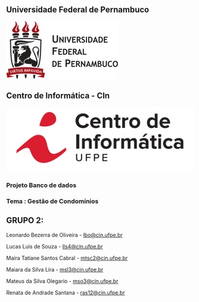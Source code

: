 ## Universidade Federal de Pernambuco
<img src="/assets/logo ufpe (1).png">

## Centro de Informática - CIn
<img src="/assets/logocin (1).png">

### Projeto Banco de dados

### Tema : Gestão de Condomínios

## GRUPO 2: 
Leonardo Bezerra de Oliveira - lbo@cin.ufpe.br

Lucas Luis de Souza -	lls4@cin.ufpe.br

Maíra Tatiane Santos Cabral -	mtsc2@cin.ufpe.br

Maiara da Silva Lira - msl3@cin.ufpe.br

Mateus da Silva Olegario - mso3@cin.ufpe.br

Renata de Andrade Santana -	ras12@cin.ufpe.br
